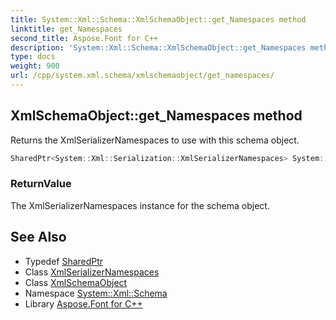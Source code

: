 ```yaml
---
title: System::Xml::Schema::XmlSchemaObject::get_Namespaces method
linktitle: get_Namespaces
second_title: Aspose.Font for C++
description: 'System::Xml::Schema::XmlSchemaObject::get_Namespaces method. Returns the XmlSerializerNamespaces to use with this schema object in C++.'
type: docs
weight: 900
url: /cpp/system.xml.schema/xmlschemaobject/get_namespaces/
---
```

## XmlSchemaObject::get_Namespaces method


Returns the XmlSerializerNamespaces to use with this schema object.

```cpp
SharedPtr<System::Xml::Serialization::XmlSerializerNamespaces> System::Xml::Schema::XmlSchemaObject::get_Namespaces()
```


### ReturnValue

The XmlSerializerNamespaces instance for the schema object.

## See Also

* Typedef [SharedPtr](../../../system/sharedptr/)
* Class [XmlSerializerNamespaces](../../../system.xml.serialization/xmlserializernamespaces/)
* Class [XmlSchemaObject](../)
* Namespace [System::Xml::Schema](../../)
* Library [Aspose.Font for C++](../../../)
